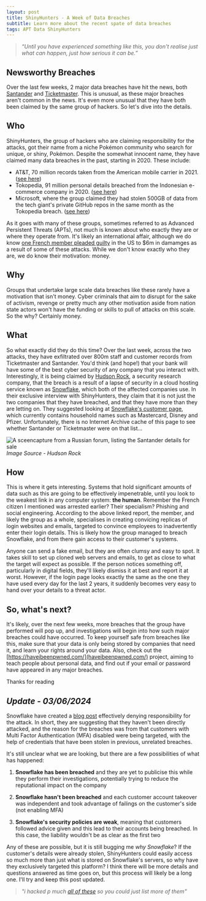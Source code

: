 ```yaml
---
layout: post
title: ShinyHunters - A Week of Data Breaches
subtitle: Learn more about the recent spate of data breaches
tags: APT Data ShinyHunters
---
```

> *“Until you have experienced something like this, you don't realise just what can happen, just how serious it can be.”*

## Newsworthy Breaches
Over the last few weeks, 2 major data breaches have hit the news, both [Santander](https://www.bbc.co.uk/news/articles/c6ppv06e3n8o) and [Ticketmaster](https://www.bbc.co.uk/news/articles/c899pz84d8zo). This is unusual, as these major breaches aren't common in the news. It's even more unusual that they have both been claimed by the same group of hackers. So let's dive into the details.

## Who
ShinyHunters, the group of hackers who are claiming responsibility for the attacks, got their name from a niche Pokémon community who search for unique, or shiny, Pokémon. Despite the somewhat innocent name, they have claimed many data breaches in the past, starting in 2020. These include:
- AT&T, 70 million records taken from the American mobile carrier in 2021. ([<ins>see here</ins>](https://gizmodo.com/a-notorious-hacker-gang-claims-to-be-selling-data-on-70-1847527860))
- Tokopedia, 91 million personal details breached from the Indonesian e-commerce company in 2020. ([<ins>see here</ins>](https://gizmodo.com/a-notorious-hacker-gang-claims-to-be-selling-data-on-70-1847527860))
- Microsoft, where the group claimed they had stolen 500GB of data from the tech giant's private GitHub repos in the same month as the Tokopedia breach. ([<ins>see here</ins>](https://techgenix.com/microsofts-github-account-breached/))

As it goes with many of these groups, sometimes referred to as Advanced Persistent Threats (APTs), not much is known about who exactly they are or where they operate from. It's likely an international affair, although we do know [one French member pleaded guilty](https://cyberwarzone.com/shinyhunters-22-year-old-member-pleads-guilty-to-cyber-extortion-causing-6-million-in-damage/) in the US to $6m in damamges as a result of some of these attacks. While we don't know exactly who they are, we do know their motivation: money.

## Why
Groups that undertake large scale data breaches like these rarely have a motivation that isn't money. Cyber criminals that aim to disrupt for the sake of activism, revenge or pretty much any other motivation aside from nation state actors won't have the funding or skills to pull of attacks on this scale. So the why? Certainly money.

## What
So what exactly did they do this time? Over the last week, across the two attacks, they have exfiltrated over 800m staff and customer records from Ticketmaster and Santander. You'd think (and hope!) that your bank will have some of the best cyber security of any company that you interact with. Interestingly, it is being claimed by [Hudson Rock](https://www.hudsonrock.com/blog/snowflake-massive-breach-access-through-infostealer-infection), a security research company, that the breach is a result of a lapse of security in a cloud hosting service known as [Snowflake](https://www.snowflake.com/en/), which both of the affected companies use. In their exclusive interview with ShinyHunters, they claim that it is not just the two companies that they have breached, and that they have more than they are letting on. They suggested looking at [Snowflake's customer page](https://www.snowflake.com/en/customers/), which currently contains household names such as Mastercard, Disney and Pfizer. Unfortunately, there is no Internet Archive cache of this page to see whether Santander or Ticketmaster were on that list...

![A sceencapture from a Russian forum, listing the Santander details for sale](https://oliverb21.github.io/blog/img/posts/01_snowflake_breach_infostealer_1.png) 
*Image Source - Hudson Rock*

## How
This is where it gets interesting. Systems that hold significant amounts of data such as this are going to be effectively impenetrable, until you look to the weakest link in any computer system: **the human**. Remember the French citizen I mentioned was arrested earlier? Their specialism? Phishing and social engineering. According to the above linked report, the member, and likely the group as a whole, specialises in creating convicing replicas of login websites and emails, targeted to convince employees to inadvertently enter their login details. This is likely how the group managed to breach Snowflake, and from there gain access to their customer's systems.

Anyone can send a fake email, but they are often clumsy and easy to spot. It takes skill to set up cloned web servers and emails, to get as close to what the target will expect as possible. If the person notices something off, particularly in digital fields, they'll likely dismiss it at best and report it at worst. However, if the login page looks exactly the same as the one they have used every day for the last 2 years, it suddenly becomes very easy to hand over your details to a threat actor.

## So, what's next?
It's likely, over the next few weeks, more breaches that the group have performed will pop up, and investigations will begin into how such major breaches could have occurred. To keep yourself safe from breaches like this, make sure that your data is only being stored by companies that need it, and learn your rights around your data. Also, check out the [https://haveibeenpwned.com/](haveibeenpwned.com/) project, aiming to teach people about personal data, and find out if your email or password have appeared in any major breaches.

Thanks for reading

## *Update - 03/06/2024*
Snowflake have created a [blog post](https://community.snowflake.com/s/question/0D5VI00000Emyl00AB/detecting-and-preventing-unauthorized-user-access) effectively denying responsibility for the attack. In short, they are suggesting that they haven't been directly attacked, and the reason for the breaches was from that customers with Multi Factor Authentication (MFA) disabled were being targeted, with the help of credentials that have been stolen in previous, unrelated breaches. 

It's still unclear what we are looking, but there are a few possibilities of what has happened:

1. **Snowflake has been breached** and they are yet to publicise this while they perform their investigations, potentially trying to reduce the reputational impact on the company

2. **Snowflake hasn't been breached** and each customer account takeover was independent and took advantage of failings on the customer's side (not enabling MFA)

3. **Snowflake's security policies are weak**, meaning that customers followed advice given and this lead to their accounts being breached. In this case, the liability wouldn't be as clear as the first two

Any of these are possible, but it is still bugging me *why Snowflake*? If the customer's details were already stolen, ShinyHunters could easily access so much more than just what is stored on Snowflake's servers, so why have they exclusively targeted this platform? I think there will be more details and questions answered as time goes on, but this process will likely be a long one. I'll try and keep this post updated.

> *"i hacked p much [all of these](https://www.snowflake.com/en/customers/all-customers/) so you could just list more of them"*